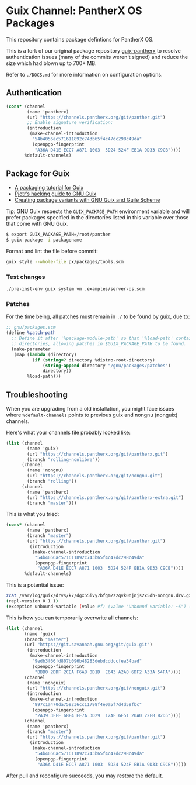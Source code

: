 # Guix Channel: PantherX OS Packages

This repository contains package defintions for PantherX OS.

This is a fork of our original package repository [guix-pantherx](https://git.pantherx.org/development/guix-pantherx) to resolve authentication issues (many of the commits weren't signed) and reduce the size which had blown up to 700+ MB.

Refer to `./DOCS.md` for more information on configuration options.

## Authentication

```scheme
(cons* (channel
        (name 'pantherx)
        (url "https://channels.pantherx.org/git/panther.git")
        ;; Enable signature verification:
        (introduction
         (make-channel-introduction
          "54b4056ac571611892c743b65f4c47dc298c49da"
          (openpgp-fingerprint
           "A36A D41E ECC7 A871 1003  5D24 524F EB1A 9D33 C9CB"))))
       %default-channels)
```

## Package for Guix

- [A packaging tutorial for Guix](https://www.gnu.org/software/guix/blog/2018/a-packaging-tutorial-for-guix/)
- [Pjotr’s hacking guide to GNU Guix](https://github.com/pjotrp/guix-notes/blob/master/HACKING.org)
- [Creating package variants with GNU Guix and Guile Scheme](https://guix.mdc-berlin.de/documentation.html#sec-7)

Tip: GNU Guix respects the `GUIX_PACKAGE_PATH` environment variable and will prefer packages specified in the directories listed in this variable over those that come with GNU Guix.

```bash
$ export GUIX_PACKAGE_PATH=/root/panther
$ guix package -i packagename
```

Format and lint the file before commit:

```bash
guix style --whole-file px/packages/tools.scm
```

### Test changes

```bash
./pre-inst-env guix system vm .examples/server-os.scm
```

### Patches

For the time being, all patches must remain in `./` to be found by guix, due to:

```scheme
;; gnu/packages.scm
(define %patch-path
  ;; Define it after '%package-module-path' so that '%load-path' contains user
  ;; directories, allowing patches in $GUIX_PACKAGE_PATH to be found.
  (make-parameter
   (map (lambda (directory)
          (if (string=? directory %distro-root-directory)
              (string-append directory "/gnu/packages/patches")
              directory))
        %load-path)))
```

## Troubleshooting

When you are upgrading from a old installation, you might face issues where `%default-channels` points to previous guix and nongnu (nonguix) channels.

Here's what your channels file probably looked like:

```scheme
(list (channel
        (name 'guix)
        (url "https://channels.pantherx.org/git/pantherx.git")
        (branch "rolling-nonlibre"))
      (channel
        (name 'nongnu)
        (url "https://channels.pantherx.org/git/nongnu.git")
        (branch "rolling"))
      (channel
        (name 'pantherx)
        (url "https://channels.pantherx.org/git/pantherx-extra.git")
        (branch "master")))
```

This is what you tried:

```scheme
(cons* (channel
        (name 'pantherx)
        (branch "master")
        (url "https://channels.pantherx.org/git/panther.git")
         (introduction
          (make-channel-introduction
           "54b4056ac571611892c743b65f4c47dc298c49da"
           (openpgp-fingerprint
            "A36A D41E ECC7 A871 1003  5D24 524F EB1A 9D33 C9CB"))))
       %default-channels)
```

This is a potential issue:

```bash
zcat /var/log/guix/drvs/k7/dgx55ivy7bfgm2z2qvk0njnjs2x5dh-nongnu.drv.gz
(repl-version 0 1 1)
(exception unbound-variable (value #f) (value "Unbound variable: ~S") (value (linux-libre-6.3)) (value #f))
```

This is how you can temporarily overwrite all channels:

```scheme
(list (channel
       (name 'guix)
       (branch "master")
       (url "https://git.savannah.gnu.org/git/guix.git")
        (introduction
         (make-channel-introduction
          "9edb3f66fd807b096b48283debdcddccfea34bad"
          (openpgp-fingerprint
           "BBB0 2DDF 2CEA F6A8 0D1D  E643 A2A0 6DF2 A33A 54FA"))))
       (channel
        (name 'nonguix)
        (url "https://channels.pantherx.org/git/nonguix.git")
        (introduction
         (make-channel-introduction
          "897c1a470da759236cc11798f4e0a5f7d4d59fbc"
          (openpgp-fingerprint
           "2A39 3FFF 68F4 EF7A 3D29  12AF 6F51 20A0 22FB B2D5"))))
       (channel
        (name 'pantherx)
        (branch "master")
        (url "https://channels.pantherx.org/git/panther.git")
         (introduction
          (make-channel-introduction
           "54b4056ac571611892c743b65f4c47dc298c49da"
           (openpgp-fingerprint
            "A36A D41E ECC7 A871 1003  5D24 524F EB1A 9D33 C9CB")))))
```

After pull and reconfigure succeeds, you may restore the default.
